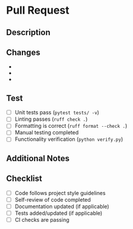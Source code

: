 # Pull Request

## Description

<!-- Describe what this PR does and why it's needed -->

## Changes

<!-- List the main changes made in this PR -->

-
-
-

## Test

<!-- Describe how this change was tested -->

- [ ] Unit tests pass (`pytest tests/ -v`)
- [ ] Linting passes (`ruff check .`)
- [ ] Formatting is correct (`ruff format --check .`)
- [ ] Manual testing completed
- [ ] Functionality verification (`python verify.py`)

## Additional Notes

<!-- Any additional information, context, or considerations -->

## Checklist

- [ ] Code follows project style guidelines
- [ ] Self-review of code completed
- [ ] Documentation updated (if applicable)
- [ ] Tests added/updated (if applicable)
- [ ] CI checks are passing
